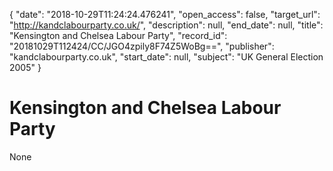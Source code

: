 {
  "date": "2018-10-29T11:24:24.476241", 
  "open_access": false, 
  "target_url": "http://kandclabourparty.co.uk/", 
  "description": null, 
  "end_date": null, 
  "title": "Kensington and Chelsea Labour Party", 
  "record_id": "20181029T112424/CC/JGO4zpily8F74Z5WoBg==", 
  "publisher": "kandclabourparty.co.uk", 
  "start_date": null, 
  "subject": "UK General Election 2005"
}

# Kensington and Chelsea Labour Party

None